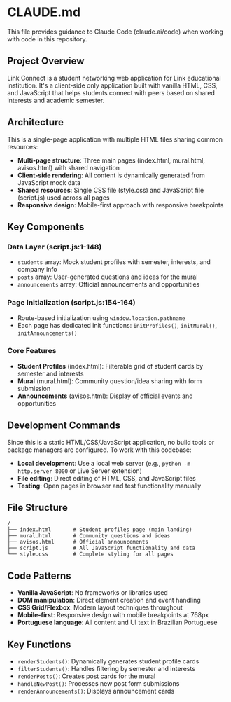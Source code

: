 # CLAUDE.md

This file provides guidance to Claude Code (claude.ai/code) when working with code in this repository.

## Project Overview

Link Connect is a student networking web application for Link educational institution. It's a client-side only application built with vanilla HTML, CSS, and JavaScript that helps students connect with peers based on shared interests and academic semester.

## Architecture

This is a single-page application with multiple HTML files sharing common resources:

- **Multi-page structure**: Three main pages (index.html, mural.html, avisos.html) with shared navigation
- **Client-side rendering**: All content is dynamically generated from JavaScript mock data
- **Shared resources**: Single CSS file (style.css) and JavaScript file (script.js) used across all pages
- **Responsive design**: Mobile-first approach with responsive breakpoints

## Key Components

### Data Layer (script.js:1-148)
- `students` array: Mock student profiles with semester, interests, and company info
- `posts` array: User-generated questions and ideas for the mural
- `announcements` array: Official announcements and opportunities

### Page Initialization (script.js:154-164)
- Route-based initialization using `window.location.pathname`
- Each page has dedicated init functions: `initProfiles()`, `initMural()`, `initAnnouncements()`

### Core Features
- **Student Profiles** (index.html): Filterable grid of student cards by semester and interests
- **Mural** (mural.html): Community question/idea sharing with form submission
- **Announcements** (avisos.html): Display of official events and opportunities

## Development Commands

Since this is a static HTML/CSS/JavaScript application, no build tools or package managers are configured. To work with this codebase:

- **Local development**: Use a local web server (e.g., `python -m http.server 8000` or Live Server extension)
- **File editing**: Direct editing of HTML, CSS, and JavaScript files
- **Testing**: Open pages in browser and test functionality manually

## File Structure

```
/
├── index.html       # Student profiles page (main landing)
├── mural.html       # Community questions and ideas
├── avisos.html      # Official announcements
├── script.js        # All JavaScript functionality and data
└── style.css        # Complete styling for all pages
```

## Code Patterns

- **Vanilla JavaScript**: No frameworks or libraries used
- **DOM manipulation**: Direct element creation and event handling
- **CSS Grid/Flexbox**: Modern layout techniques throughout
- **Mobile-first**: Responsive design with mobile breakpoints at 768px
- **Portuguese language**: All content and UI text in Brazilian Portuguese

## Key Functions

- `renderStudents()`: Dynamically generates student profile cards
- `filterStudents()`: Handles filtering by semester and interests
- `renderPosts()`: Creates post cards for the mural
- `handleNewPost()`: Processes new post form submissions
- `renderAnnouncements()`: Displays announcement cards